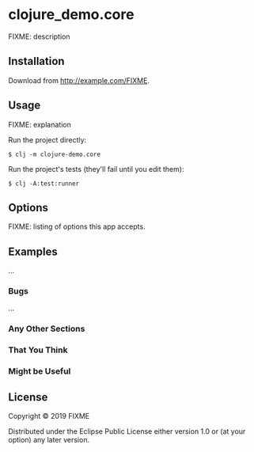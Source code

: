 # clojure_demo.core

FIXME: description

## Installation

Download from http://example.com/FIXME.

## Usage

FIXME: explanation

Run the project directly:

    $ clj -m clojure-demo.core

Run the project's tests (they'll fail until you edit them):

    $ clj -A:test:runner

## Options

FIXME: listing of options this app accepts.

## Examples

...

### Bugs

...

### Any Other Sections
### That You Think
### Might be Useful

## License

Copyright © 2019 FIXME

Distributed under the Eclipse Public License either version 1.0 or (at
your option) any later version.
